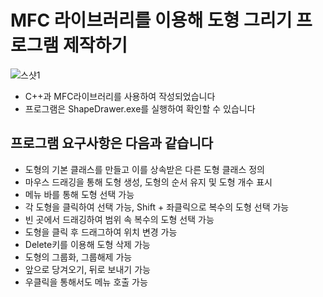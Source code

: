 # MFC 라이브러리를 이용해 도형 그리기 프로그램 제작하기
![스샷1](https://github.com/user-attachments/assets/7c0c3ef4-2ed2-49f4-91eb-e3c04e6200ee)
- C++과 MFC라이브러리를 사용하여 작성되었습니다
- 프로그램은 ShapeDrawer.exe를 실행하여 확인할 수 있습니다

## 프로그램 요구사항은 다음과 같습니다
- 도형의 기본 클래스를 만들고 이를 상속받은 다른 도형 클래스 정의
- 마우스 드래깅을 통해 도형 생성, 도형의 순서 유지 및 도형 개수 표시
- 메뉴 바를 통해 도형 선택 가능
- 각 도형을 클릭하여 선택 가능, Shift + 좌클릭으로 복수의 도형 선택 가능
- 빈 곳에서 드래깅하여 범위 속 복수의 도형 선택 가능
- 도형을 클릭 후 드래그하여 위치 변경 가능
- Delete키를 이용해 도형 삭제 가능
- 도형의 그룹화, 그룹해제 가능
- 앞으로 당겨오기, 뒤로 보내기 가능
- 우클릭을 통해서도 메뉴 호출 가능
